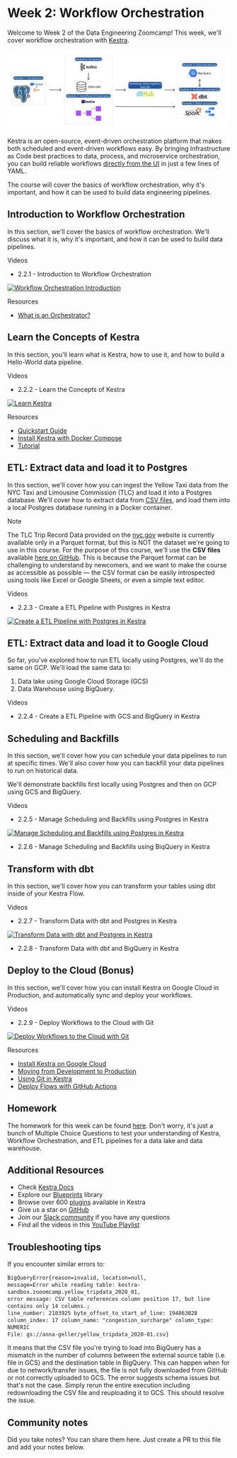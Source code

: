 # Week 2: Workflow Orchestration

Welcome to Week 2 of the Data Engineering Zoomcamp! This week, we'll cover workflow orchestration with [Kestra](https://go.kestra.io/de-zoomcamp/github).

![zoomcamp.jpeg](02-workflow-orchestration/zoomcamp.jpeg)

Kestra is an open-source, event-driven orchestration platform that makes both scheduled and event-driven workflows easy. By bringing Infrastructure as Code best practices to data, process, and microservice orchestration, you can build reliable workflows [directly from the UI](https://go.kestra.io/de-zoomcamp/quickstart) in just a few lines of YAML.

The course will cover the basics of workflow orchestration, why it's important, and how it can be used to build data engineering pipelines. 

## Introduction to Workflow Orchestration

In this section, we'll cover the basics of workflow orchestration. We'll discuss what it is, why it's important, and how it can be used to build data pipelines.

Videos
- 2.2.1 - Introduction to Workflow Orchestration

[![Workflow Orchestration Introduction](https://markdown-videos-api.jorgenkh.no/url?url=https%3A%2F%2Fyoutu.be%2FNp6QmmcgLCs)](https://youtu.be/Np6QmmcgLCs)


Resources
- [What is an Orchestrator?](https://go.kestra.io/de-zoomcamp/what-is-an-orchestrator)

## Learn the Concepts of Kestra

In this section, you'll learn what is Kestra, how to use it, and how to build a Hello-World data pipeline.

Videos

- 2.2.2 - Learn the Concepts of Kestra

[![Learn Kestra](https://markdown-videos-api.jorgenkh.no/url?url=https%3A%2F%2Fyoutu.be%2Fo79n-EVpics)](https://youtu.be/o79n-EVpics)

Resources
- [Quickstart Guide](https://go.kestra.io/de-zoomcamp/quickstart)
- [Install Kestra with Docker Compose](https://go.kestra.io/de-zoomcamp/docker-compose)
- [Tutorial](https://go.kestra.io/de-zoomcamp/tutorial)

## ETL: Extract data and load it to Postgres

In this section, we'll cover how you can ingest the Yellow Taxi data from the NYC Taxi and Limousine Commission (TLC) and load it into a Postgres database. We'll cover how to extract data from [CSV files](https://github.com/DataTalksClub/nyc-tlc-data/releases), and load them into a local Postgres database running in a Docker container.

> [!NOTE]  
> The TLC Trip Record Data provided on the [nyc.gov](https://www.nyc.gov/site/tlc/about/tlc-trip-record-data.page) website is currently available only in a Parquet format, but this is NOT the dataset we're going to use in this course. For the purpose of this course, we'll use the **CSV files** available [here on GitHub](https://github.com/DataTalksClub/nyc-tlc-data/releases). This is because the Parquet format can be challenging to understand by newcomers, and we want to make the course as accessible as possible — the CSV format can be easily introspected using tools like Excel or Google Sheets, or even a simple text editor.

Videos

- 2.2.3 - Create a ETL Pipeline with Postgres in Kestra

[![Create a ETL Pipeline with Postgres in Kestra](https://markdown-videos-api.jorgenkh.no/url?url=https%3A%2F%2Fyoutu.be%2FOkfLX28Ecjg%3Fsi%3DvKbIyWo1TtjpNnvt)](https://youtu.be/OkfLX28Ecjg?si=vKbIyWo1TtjpNnvt)

## ETL: Extract data and load it to Google Cloud

So far, you've explored how to run ETL locally using Postgres, we'll do the same on GCP. We'll load the same data to:
1. Data lake using Google Cloud Storage (GCS) 
2. Data Warehouse using BigQuery.

Videos

- 2.2.4 - Create a ETL Pipeline with GCS and BigQuery in Kestra

## Scheduling and Backfills

In this section, we'll cover how you can schedule your data pipelines to run at specific times. We'll also cover how you can backfill your data pipelines to run on historical data.

We'll demonstrate backfills first locally using Postgres and then on GCP using GCS and BigQuery.

Videos

- 2.2.5 - Manage Scheduling and Backfills using Postgres in Kestra

[![Manage Scheduling and Backfills using Postgres in Kestra](https://markdown-videos-api.jorgenkh.no/url?url=https%3A%2F%2Fyoutu.be%2F_-li_z97zog%3Fsi%3DG6jZbkfJb3GAyqrd)](https://youtu.be/_-li_z97zog?si=G6jZbkfJb3GAyqrd)

- 2.2.6 - Manage Scheduling and Backfills using BiqQuery in Kestra

## Transform with dbt

In this section, we'll cover how you can transform your tables using dbt inside of your Kestra Flow.

Videos

- 2.2.7 - Transform Data with dbt and Postgres in Kestra

[![Transform Data with dbt and Postgres in Kestra](https://markdown-videos-api.jorgenkh.no/url?url=https%3A%2F%2Fyoutu.be%2FZLp2N6p2JjE%3Fsi%3DtWhcvq5w4lO8v1_p)](https://youtu.be/ZLp2N6p2JjE?si=tWhcvq5w4lO8v1_p)

- 2.2.8 - Transform Data with dbt and BigQuery in Kestra

## Deploy to the Cloud (Bonus)

In this section, we'll cover how you can install Kestra on Google Cloud in Production, and automatically sync and deploy your workflows.

Videos

- 2.2.9 - Deploy Workflows to the Cloud with Git

[![Deploy Workflows to the Cloud with Git](https://markdown-videos-api.jorgenkh.no/url?url=https%3A%2F%2Fwww.youtube.com%2Fwatch%3Fv%3Do79n-EVpics)](https://www.youtube.com/watch?v=o79n-EVpics)

Resources

- [Install Kestra on Google Cloud](https://go.kestra.io/de-zoomcamp/gcp-install)
- [Moving from Development to Production](https://go.kestra.io/de-zoomcamp/dev-to-prod)
- [Using Git in Kestra](https://go.kestra.io/de-zoomcamp/git)
- [Deploy Flows with GitHub Actions](https://go.kestra.io/de-zoomcamp/deploy-github-actions)

## Homework 

The homework for this week can be found [here](./02-workflow-orchestration/homework.md). Don't worry, it's just a bunch of Multiple Choice Questions to test your understanding of Kestra, Workflow Orchestration, and ETL pipelines for a data lake and data warehouse.

## Additional Resources

- Check [Kestra Docs](https://go.kestra.io/de-zoomcamp/docs)
- Explore our [Blueprints](https://go.kestra.io/de-zoomcamp/blueprints) library
- Browse over 600 [plugins](https://go.kestra.io/de-zoomcamp/plugins) available in Kestra
- Give us a star on [GitHub](https://go.kestra.io/de-zoomcamp/github)
- Join our [Slack community](https://go.kestra.io/de-zoomcamp/slack) if you have any questions
- Find all the videos in this [YouTube Playlist](https://go.kestra.io/de-zoomcamp/yt-playlist)

## Troubleshooting tips

If you encounter similar errors to:

```
BigQueryError{reason=invalid, location=null, 
message=Error while reading table: kestra-sandbox.zooomcamp.yellow_tripdata_2020_01, 
error message: CSV table references column position 17, but line contains only 14 columns.; 
line_number: 2103925 byte_offset_to_start_of_line: 194863028 
column_index: 17 column_name: "congestion_surcharge" column_type: NUMERIC 
File: gs://anna-geller/yellow_tripdata_2020-01.csv}
```

It means that the CSV file you're trying to load into BigQuery has a mismatch in the number of columns between the external source table (i.e. file in GCS) and the destination table in BigQuery. This can happen when for due to network/transfer issues, the file is not fully downloaded from GitHub or not correctly uploaded to GCS. The error suggests schema issues but that's not the case. Simply rerun the entire execution including redownloading the CSV file and reuploading it to GCS. This should resolve the issue.

## Community notes

Did you take notes? You can share them here. Just create a PR to this file and add your notes below.

